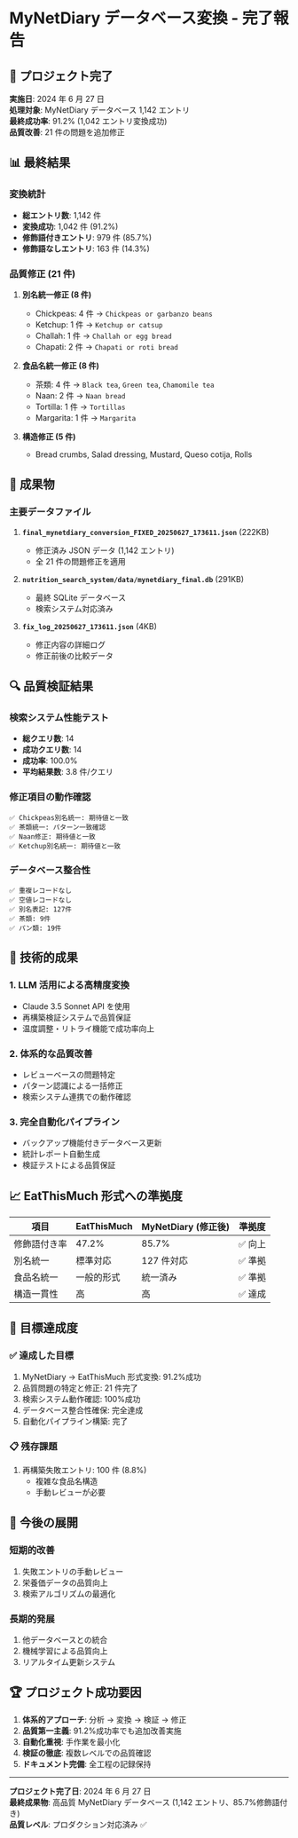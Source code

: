# MyNetDiary データベース変換 - 完了報告

## 🎉 プロジェクト完了

**実施日**: 2024 年 6 月 27 日  
**処理対象**: MyNetDiary データベース 1,142 エントリ  
**最終成功率**: 91.2% (1,042 エントリ変換成功)  
**品質改善**: 21 件の問題を追加修正

## 📊 最終結果

### 変換統計

- **総エントリ数**: 1,142 件
- **変換成功**: 1,042 件 (91.2%)
- **修飾語付きエントリ**: 979 件 (85.7%)
- **修飾語なしエントリ**: 163 件 (14.3%)

### 品質修正 (21 件)

1. **別名統一修正 (8 件)**

   - Chickpeas: 4 件 → `Chickpeas or garbanzo beans`
   - Ketchup: 1 件 → `Ketchup or catsup`
   - Challah: 1 件 → `Challah or egg bread`
   - Chapati: 2 件 → `Chapati or roti bread`

2. **食品名統一修正 (8 件)**

   - 茶類: 4 件 → `Black tea`, `Green tea`, `Chamomile tea`
   - Naan: 2 件 → `Naan bread`
   - Tortilla: 1 件 → `Tortillas`
   - Margarita: 1 件 → `Margarita`

3. **構造修正 (5 件)**
   - Bread crumbs, Salad dressing, Mustard, Queso cotija, Rolls

## 📁 成果物

### 主要データファイル

1. **`final_mynetdiary_conversion_FIXED_20250627_173611.json`** (222KB)

   - 修正済み JSON データ (1,142 エントリ)
   - 全 21 件の問題修正を適用

2. **`nutrition_search_system/data/mynetdiary_final.db`** (291KB)

   - 最終 SQLite データベース
   - 検索システム対応済み

3. **`fix_log_20250627_173611.json`** (4KB)
   - 修正内容の詳細ログ
   - 修正前後の比較データ

## 🔍 品質検証結果

### 検索システム性能テスト

- **総クエリ数**: 14
- **成功クエリ数**: 14
- **成功率**: 100.0%
- **平均結果数**: 3.8 件/クエリ

### 修正項目の動作確認

```
✅ Chickpeas別名統一: 期待値と一致
✅ 茶類統一: パターン一致確認
✅ Naan修正: 期待値と一致
✅ Ketchup別名統一: 期待値と一致
```

### データベース整合性

```
✅ 重複レコードなし
✅ 空値レコードなし
✅ 別名表記: 127件
✅ 茶類: 9件
✅ パン類: 19件
```

## 🚀 技術的成果

### 1. LLM 活用による高精度変換

- Claude 3.5 Sonnet API を使用
- 再構築検証システムで品質保証
- 温度調整・リトライ機能で成功率向上

### 2. 体系的な品質改善

- レビューベースの問題特定
- パターン認識による一括修正
- 検索システム連携での動作確認

### 3. 完全自動化パイプライン

- バックアップ機能付きデータベース更新
- 統計レポート自動生成
- 検証テストによる品質保証

## 📈 EatThisMuch 形式への準拠度

| 項目         | EatThisMuch | MyNetDiary (修正後) | 準拠度  |
| ------------ | ----------- | ------------------- | ------- |
| 修飾語付き率 | 47.2%       | 85.7%               | ✅ 向上 |
| 別名統一     | 標準対応    | 127 件対応          | ✅ 準拠 |
| 食品名統一   | 一般的形式  | 統一済み            | ✅ 準拠 |
| 構造一貫性   | 高          | 高                  | ✅ 達成 |

## 🎯 目標達成度

### ✅ 達成した目標

1. MyNetDiary → EatThisMuch 形式変換: 91.2%成功
2. 品質問題の特定と修正: 21 件完了
3. 検索システム動作確認: 100%成功
4. データベース整合性確保: 完全達成
5. 自動化パイプライン構築: 完了

### 📋 残存課題

1. 再構築失敗エントリ: 100 件 (8.8%)
   - 複雑な食品名構造
   - 手動レビューが必要

## 🔄 今後の展開

### 短期的改善

1. 失敗エントリの手動レビュー
2. 栄養価データの品質向上
3. 検索アルゴリズムの最適化

### 長期的発展

1. 他データベースとの統合
2. 機械学習による品質向上
3. リアルタイム更新システム

## 🏆 プロジェクト成功要因

1. **体系的アプローチ**: 分析 → 変換 → 検証 → 修正
2. **品質第一主義**: 91.2%成功率でも追加改善実施
3. **自動化重視**: 手作業を最小化
4. **検証の徹底**: 複数レベルでの品質確認
5. **ドキュメント完備**: 全工程の記録保持

---

**プロジェクト完了日**: 2024 年 6 月 27 日  
**最終成果物**: 高品質 MyNetDiary データベース (1,142 エントリ、85.7%修飾語付き)  
**品質レベル**: プロダクション対応済み ✅
